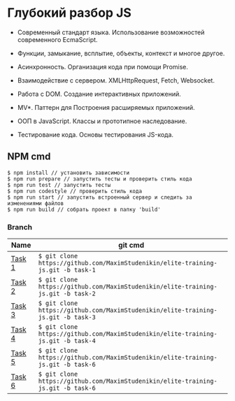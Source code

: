 # Глубокий разбор JS

- Современный стандарт языка. Использование возможностей современного EcmaScript.

- Функции, замыкание, всплытие, объекты, контекст и многое другое.

- Асинхронность. Организация кода при помощи Promise.

- Взаимодействие с сервером. XMLHttpRequest, Fetch, Websocket.

- Работа с DOM. Создание интерактивных приложений.

- MV*. Паттерн для Построения расширяемых приложений.

- ООП в JavaScript. Классы и прототипное наследование.

- Тестирование кода. Основы тестирования JS-кода.

## NPM cmd
```
$ npm install // установить зависимости
$ npm run prepare // запустить тесты и проверить стиль кода
$ npm run test // запустить тесты
$ npm run codestyle // проверить стиль кода
$ npm run start // запустить встроенный сервер и следить за изменениями файлов
$ npm run build // собрать проект в папку 'build'
```

### Branch

| Name | git cmd |
| ------ | ------ |
| [Task 1](https://github.com/MaximStudenikin/elite-training-js/tree/task-1) | ```$ git clone https://github.com/MaximStudenikin/elite-training-js.git -b task-1 ``` |
| [Task 2](https://github.com/MaximStudenikin/elite-training-js/tree/task-2) | ```$ git clone https://github.com/MaximStudenikin/elite-training-js.git -b task-2 ``` |
| [Task 3](https://github.com/MaximStudenikin/elite-training-js/tree/task-3) | ```$ git clone https://github.com/MaximStudenikin/elite-training-js.git -b task-3 ``` |
| [Task 4](https://github.com/MaximStudenikin/elite-training-js/tree/task-4) | ```$ git clone https://github.com/MaximStudenikin/elite-training-js.git -b task-4 ``` |
| [Task 5](https://github.com/MaximStudenikin/elite-training-js/tree/task-5) | ```$ git clone https://github.com/MaximStudenikin/elite-training-js.git -b task-6 ``` |
| [Task 6](https://github.com/MaximStudenikin/elite-training-js/tree/task-5) | ```$ git clone https://github.com/MaximStudenikin/elite-training-js.git -b task-6 ``` |